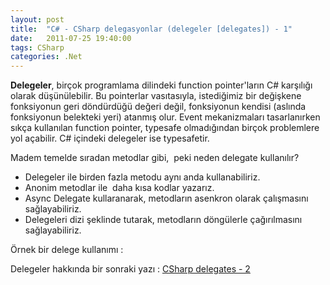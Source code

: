 ```yaml
---
layout: post
title:  "C# - CSharp delegasyonlar (delegeler [delegates]) - 1"
date:   2011-07-25 19:40:00
tags: CSharp
categories: .Net
---
```


**Delegeler**, birçok programlama dilindeki function pointer'ların C# karşılığı olarak düşünülebilir. Bu pointerlar vasıtasıyla, istediğimiz bir değişkene fonksiyonun geri döndürdüğü değeri değil, fonksiyonun kendisi (aslında fonksiyonun belekteki yeri) atanmış olur. Event mekanizmaları tasarlanırken sıkça kullanılan function pointer, typesafe olmadığından birçok problemlere yol açabilir. C# içindeki delegeler ise typesafetir.

Madem temelde sıradan metodlar gibi,  peki neden delegate kullanılır?

* Delegeler ile birden fazla metodu aynı anda kullanabiliriz.
* Anonim metodlar ile  daha kısa kodlar yazarız.
* Async Delegate kullaranarak, metodların asenkron olarak çalışmasını sağlayabiliriz.
* Delegeleri dizi şeklinde tutarak, metodların döngülerle çağırılmasını sağlayabiliriz.

Örnek bir delege kullanımı :

<script src="https://gist.github.com/tolpp/4edb610618743eeef039.js"></script>

Delegeler hakkında bir sonraki yazı : [CSharp delegates - 2]({{site.baseurl}}/c-csharp-delegasyonlar-delegeler-delegates-2/) 